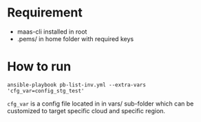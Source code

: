 # Requirement  

- maas-cli installed in root
- .pems/ in home folder with required keys

# How to run

```
ansible-playbook pb-list-inv.yml --extra-vars 'cfg_var=config_stg_test'
```

```cfg_var``` is a config file located in in vars/ sub-folder which can be customized to target specific cloud and specific region.